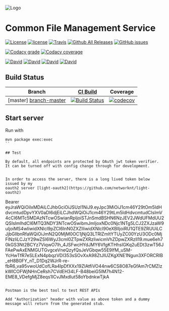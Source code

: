 ![Logo](https://github.com/prometheus-core/common-file-management-service/blob/master/docs/_images/prometheus-core-logo.png)


# Common File Management Service

[![License](http://img.shields.io/badge/License-Apache%2C%20Version%202.0-blue.svg?style=plastic)](http://opensource.org/licenses/Apache-2.0)
[![license](https://img.shields.io/github/license/prometheus-core/common-file-management-service.svg?style=plastic)](https://github.com/prometheus-core/common-file-management-service)
[![Travis](https://img.shields.io/travis/prometheus-core/common-file-management-service.svg?style=plastic)](https://github.com/prometheus-core/common-file-management-service)
[![Github All Releases](https://img.shields.io/github/downloads/prometheus-core/common-file-management-service/total.svg?style=plastic)](https://github.com/prometheus-core/common-file-management-service)
[![GitHub issues](https://img.shields.io/github/issues/prometheus-core/common-file-management-service.svg?style=plastic)](https://github.com/prometheus-core/common-file-management-service)

[![Codacy grade](https://img.shields.io/codacy/grade/e7dc9ed202da4839aa73a8f4f5c65b38.svg?style=plastic)](https://github.com/prometheus-core/common-file-management-service)
[![Codacy coverage](https://img.shields.io/codacy/coverage/e7dc9ed202da4839aa73a8f4f5c65b38.svg?style=plastic)](https://github.com/prometheus-core/common-file-management-service)


[![David](https://img.shields.io/david/prometheus-core/common-file-management-service.svg?style=plastic)](https://github.com/prometheus-core/common-file-management-service)
[![David](https://img.shields.io/david/dev/prometheus-core/common-file-management-service.svg?style=plastic)](https://github.com/prometheus-core/common-file-management-service)
[![David](https://img.shields.io/david/optional/prometheus-core/common-file-management-service.svg?style=plastic)](https://github.com/prometheus-core/common-file-management-service)
[![David](https://img.shields.io/david/peer/prometheus-core/common-file-management-service.svg?style=plastic)](https://github.com/prometheus-core/common-file-management-service)


## Build Status

[travis-home]: https://travis-ci.org/
[travis-msgpack-tools]: https://travis-ci.org/prometheus-core/common-file-management-service

[branch-master]: https://github.com/prometheus-core/common-file-management-service/tree/master

<!-- we use some deprecated HTML attributes here to get these stupid badges to line up properly -->

| Branch        |  [CI Build][travis-home]           | Coverage           |
| ------------- |:-------------:|:-------------:|
| [master] [branch-master]     | [![Build Status](https://travis-ci.org/prometheus-core/common-file-management-service.svg?branch=master)](https://travis-ci.org/prometheus-core/common-file-management-service) | [![codecov](https://codecov.io/gh/prometheus-core/common-file-management-service/branch/master/graph/badge.svg)](https://codecov.io/gh/prometheus-core/common-file-management-service/branch/master) |


## Start server

Run with

```
mvn package exec:exec
``

## Test

By default, all endpoints are protected by OAuth jwt token verifier. It can be turned off with config change through for development.


In order to access the server, there is a long lived token below issued by my
oauth2 server [light-oauth2](https://github.com/networknt/light-oauth2)

```
Bearer eyJraWQiOiIxMDAiLCJhbGciOiJSUzI1NiJ9.eyJpc3MiOiJ1cm46Y29tOm5ldHdvcmtudDpvYXV0aDI6djEiLCJhdWQiOiJ1cm46Y29tLm5ldHdvcmtudCIsImV4cCI6MTc5MDAzNTcwOSwianRpIjoiSTJnSmdBSHN6NzJEV2JWdUFMdUU2QSIsImlhdCI6MTQ3NDY3NTcwOSwibmJmIjoxNDc0Njc1NTg5LCJ2ZXJzaW9uIjoiMS4wIiwidXNlcl9pZCI6InN0ZXZlIiwidXNlcl90eXBlIjoiRU1QTE9ZRUUiLCJjbGllbnRfaWQiOiJmN2Q0MjM0OC1jNjQ3LTRlZmItYTUyZC00YzU3ODc0MjFlNzIiLCJzY29wZSI6WyJ3cml0ZTpwZXRzIiwicmVhZDpwZXRzIl19.mue6eh70kGS3Nt2BCYz7ViqwO7lh_4JSFwcHYdJMY6VfgKTHhsIGKq2uEDt3zwT56JFAePwAxENMGUTGvgceVneQzyfQsJeVGbqw55E9IfM_uSM-YcHwTfR7eSLExN4pbqzVDI353sSOvXxA98ZtJlUZKgXNE1Ngun3XFORCRIB_eH8B0FY_nT_D1Dq2WJrR-re-fbR6_va95vwoUdCofLRa4IpDfXXx19ZlAtfiVO44nw6CS8O87eGfAm7rCMZIzkWlCOFWjNHnCeRsh7CVdEH34LF-B48beiG5lM7h4N12-EME8_VDefgMjZ8eqs1ICvJMxdIut58oYbdnkwTjkA
```

Postman is the best tool to test REST APIs

Add "Authorization" header with value as above token and a dummy message will return from the generated stub.


